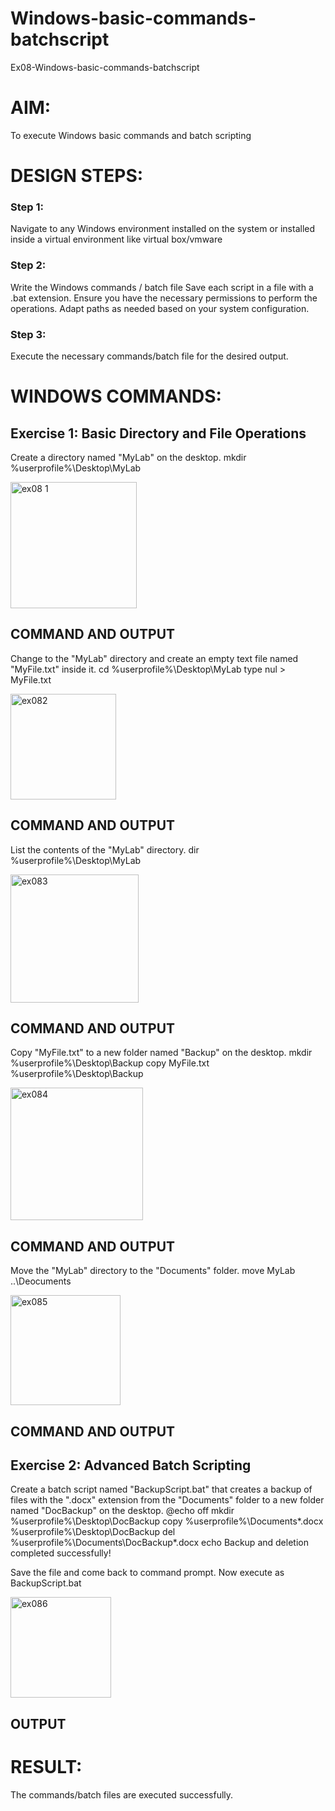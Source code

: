 # Windows-basic-commands-batchscript
Ex08-Windows-basic-commands-batchscript

# AIM:
To execute Windows basic commands and batch scripting

# DESIGN STEPS:

### Step 1:

Navigate to any Windows environment installed on the system or installed inside a virtual environment like virtual box/vmware 

### Step 2:

Write the Windows commands / batch file
Save each script in a file with a .bat extension.
Ensure you have the necessary permissions to perform the operations.
Adapt paths as needed based on your system configuration.
### Step 3:

Execute the necessary commands/batch file for the desired output. 




# WINDOWS COMMANDS:
## Exercise 1: Basic Directory and File Operations
Create a directory named "MyLab" on the desktop.
mkdir %userprofile%\Desktop\MyLab


<img width="202" alt="ex08 1" src="https://github.com/jayaseelan2006/Windows-basic-commands-batchscript/assets/151389443/98040f6d-4cd9-4c62-9df9-6893b2472e28">


## COMMAND AND OUTPUT

Change to the "MyLab" directory and create an empty text file named "MyFile.txt" inside it.
cd %userprofile%\Desktop\MyLab
type nul > MyFile.txt


<img width="169" alt="ex082" src="https://github.com/jayaseelan2006/Windows-basic-commands-batchscript/assets/151389443/80e67b0c-e23f-4c5a-9c41-2572ea30bd43">


## COMMAND AND OUTPUT

List the contents of the "MyLab" directory.
dir %userprofile%\Desktop\MyLab


<img width="205" alt="ex083" src="https://github.com/jayaseelan2006/Windows-basic-commands-batchscript/assets/151389443/af828746-aa6f-4d93-a024-64018daceece">



## COMMAND AND OUTPUT

Copy "MyFile.txt" to a new folder named "Backup" on the desktop.
mkdir %userprofile%\Desktop\Backup
copy MyFile.txt %userprofile%\Desktop\Backup


<img width="212" alt="ex084" src="https://github.com/jayaseelan2006/Windows-basic-commands-batchscript/assets/151389443/3c787a84-0dc7-40c0-95e2-795b6be5bd5f">



## COMMAND AND OUTPUT

Move the "MyLab" directory to the "Documents" folder.
move MyLab ..\Deocuments


<img width="176" alt="ex085" src="https://github.com/jayaseelan2006/Windows-basic-commands-batchscript/assets/151389443/4661e13c-7ec3-4d94-99b4-97db91e3c95e">




## COMMAND AND OUTPUT


## Exercise 2: Advanced Batch Scripting
Create a batch script named "BackupScript.bat" that creates a backup of files with the ".docx" extension from the "Documents" folder to a new folder named "DocBackup" on the desktop.
@echo off
mkdir %userprofile%\Desktop\DocBackup
copy %userprofile%\Documents\*.docx %userprofile%\Desktop\DocBackup
del %userprofile%\Documents\DocBackup\*.docx
echo Backup and deletion completed successfully!

Save the file and come back to command prompt.
Now execute as
BackupScript.bat

<img width="161" alt="ex086" src="https://github.com/jayaseelan2006/Windows-basic-commands-batchscript/assets/151389443/3a4bdf29-9979-4c2d-b503-77f58d83e8cd">







## OUTPUT





# RESULT:
The commands/batch files are executed successfully.

